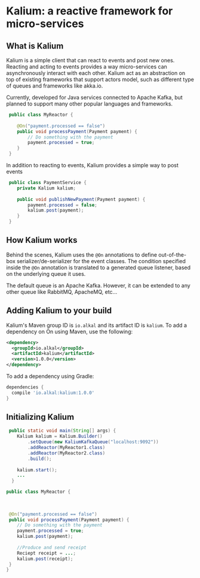 # Kalium: a reactive framework for micro-services

## What is Kalium
Kalium is a simple client that can react to events and post new ones. Reacting and acting to events provides a way micro-services can asynchronously interact with each other. 
Kalium act as an abstraction on top of existing frameworks that support actors model, such as different type of queues and frameworks like akka.io.


Currently, developed for Java services connected to Apache Kafka, but planned to support many other popular languages and frameworks.



``` java
 public class MyReactor {
    
    @On("payment.processed == false")
    public void processPayment(Payment payment) {
        // Do something with the payment
        payment.processed = true;
    }
 }
```

In addition to reacting to events, Kalium provides a simple way to post events
``` java
 public class PaymentService {
    private Kalium kalium;    
    
    public void publishNewPayment(Payment payment) {
        payment.processed = false;
        kalium.post(payment);
    }
 }
```

## How Kalium works
Behind the scenes, Kalium uses the ```@On``` annotations to define out-of-the-box serializer/de-serializer for the event classes. The condition specified inside the ```@On``` annotation is translated to a generated queue listener,  based on the underlying queue it uses.

The default queue is an Apache Kafka. However, it can be extended to any other queue like RabbitMQ, ApacheMQ, etc...
## Adding Kalium to your build

Kalium's Maven group ID is `io.alkal` and its artifact ID is `kalium`.
To add a dependency on On using Maven, use the following:

```xml
<dependency>
  <groupId>io.alkal</groupId>
  <artifactId>kalium</artifactId>
  <version>1.0.0</version>
</dependency>
```

To add a dependency using Gradle:

```gradle
dependencies {
  compile 'io.alkal:kalium:1.0.0'
}
```

## Initializing Kalium
``` java
 public static void main(String[] args) {
    Kalium kalium = Kalium.Builder()
        .setQueue(new KaliumKafkaQueue("localhost:9092"))
        .addReactor(MyReactor1.class)
        .addReactor(MyReactor2.class)
        .build();
        
    kalium.start();
    ...
  }
```


``` java
public class MyReactor {
 
 
 
 @On("payment.processed == false")
 public void processPayment(Payment payment) {
    // Do something with the payment
    payment.processed = true;
    kalium.post(payment);
    
    //Produce and send receipt
    Reciept receipt = ...;
    kalium.post(receipt);
 }
}
```
